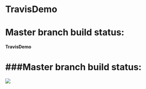 # TravisDemo
# Master branch build status: 
#### TravisDemo
# ###Master branch build status: 
![](https://travis-ci.org/thienpham234/TravisDemo.svg?branch=master)
